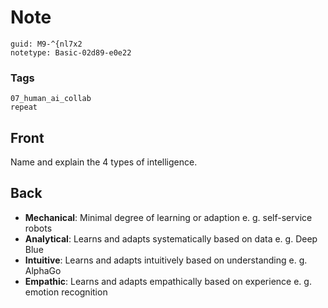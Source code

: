 # Note
```
guid: M9-^{nl7x2
notetype: Basic-02d89-e0e22
```

### Tags
```
07_human_ai_collab
repeat
```

## Front
Name and explain the 4 types of intelligence.

## Back
<ul><li><b>Mechanical</b>: Minimal degree of learning or adaption e. g. self-service robots</li><li><b>Analytical</b>: Learns and adapts systematically based on data e. g. Deep Blue</li><li><b>Intuitive</b>: Learns and adapts intuitively based on understanding e. g. AlphaGo</li><li><b>Empathic</b>: Learns and adapts empathically based on experience e. g. emotion recognition</li></ul>

